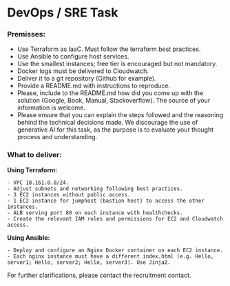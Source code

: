 # DevOps / SRE Task

### Premisses:
- Use Terraform as IaaC. Must follow the terraform best practices.
- Use Ansible to configure host services.
- Use the smallest instances; free tier is encouraged but not mandatory.
- Docker logs must be delivered to Cloudwatch.
- Deliver it to a git repository (Github for example).
- Provide a README.md with instructions to reproduce.
- Please, include to the README.md how did you come up with the solution (Google, Book, Manual, Stackoverflow). The source of your information is welcome.
- Please ensure that you can explain the steps followed and the reasoning behind the technical decisions made. We discourage the use of generative AI for this task, as the purpose is to evaluate your thought process and understanding.
 
### What to deliver:
**Using Terraform:**
```
- VPC 10.161.0.0/24.
- Adjust subnets and networking following best practices.
- 3 EC2 instances without public access.
- 1 EC2 instance for jumphost (bastion host) to access the other instances.
- ALB serving port 80 on each instance with healthchecks.
- Create the relevant IAM roles and permissions for EC2 and Cloudwatch access.
```

**Using Ansible:**
```
- Deploy and configure an Nginx Docker container on each EC2 instance.
- Each nginx instance must have a different index.html (e.g. Hello, server1; Hello, server2; Hello, server3). Use Jinja2.
```
For further clarifications, please contact the recruitment contact.
